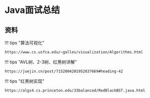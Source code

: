# Java面试总结

## 资料

!!! tips "算法可视化"

    https://www.cs.usfca.edu/~galles/visualization/Algorithms.html

!!! tips "AVL树、2-3树、红黑树详解"

    https://juejin.cn/post/7152004201952837669#heading-42

!!! tips "红黑树实现"

    https://algs4.cs.princeton.edu/33balanced/RedBlackBST.java.html